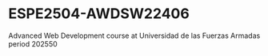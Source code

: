 # ESPE2504-AWDSW22406
Advanced Web Development course at Universidad de las Fuerzas Armadas period 202550

